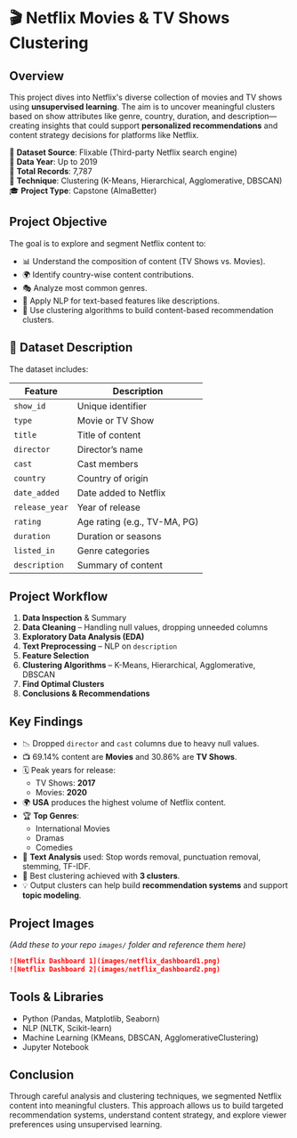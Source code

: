 # 🎬 Netflix Movies & TV Shows Clustering

## Overview  
This project dives into Netflix's diverse collection of movies and TV shows using **unsupervised learning**. The aim is to uncover meaningful clusters based on show attributes like genre, country, duration, and description—creating insights that could support **personalized recommendations** and content strategy decisions for platforms like Netflix.

🔗 **Dataset Source**: Flixable (Third-party Netflix search engine)  
📅 **Data Year**: Up to 2019  
📁 **Total Records**: 7,787  
🧠 **Technique**: Clustering (K-Means, Hierarchical, Agglomerative, DBSCAN)  
🎓 **Project Type**: Capstone (AlmaBetter)

## Project Objective  
The goal is to explore and segment Netflix content to:

- 📊 Understand the composition of content (TV Shows vs. Movies).
- 🌍 Identify country-wise content contributions.
- 🎭 Analyze most common genres.
- 🧪 Apply NLP for text-based features like descriptions.
- 🤖 Use clustering algorithms to build content-based recommendation clusters.

## 🧾 Dataset Description

The dataset includes:

| Feature       | Description |
|---------------|-------------|
| `show_id`     | Unique identifier |
| `type`        | Movie or TV Show |
| `title`       | Title of content |
| `director`    | Director’s name |
| `cast`        | Cast members |
| `country`     | Country of origin |
| `date_added`  | Date added to Netflix |
| `release_year`| Year of release |
| `rating`      | Age rating (e.g., TV-MA, PG) |
| `duration`    | Duration or seasons |
| `listed_in`   | Genre categories |
| `description` | Summary of content |

## Project Workflow

1. **Data Inspection** & Summary  
2. **Data Cleaning** – Handling null values, dropping unneeded columns  
3. **Exploratory Data Analysis (EDA)**  
4. **Text Preprocessing** – NLP on `description`  
5. **Feature Selection**  
6. **Clustering Algorithms** – K-Means, Hierarchical, Agglomerative, DBSCAN  
7. **Find Optimal Clusters**  
8. **Conclusions & Recommendations**

## Key Findings

- 📉 Dropped `director` and `cast` columns due to heavy null values.
- 📺 69.14% content are **Movies** and 30.86% are **TV Shows**.
- 🗓️ Peak years for release:  
  - TV Shows: **2017**  
  - Movies: **2020**
- 🌍 **USA** produces the highest volume of Netflix content.
- 🏆 **Top Genres**:
  - International Movies  
  - Dramas  
  - Comedies
- 🧠 **Text Analysis** used: Stop words removal, punctuation removal, stemming, TF-IDF.
- 🤖 Best clustering achieved with **3 clusters**.
- 💡 Output clusters can help build **recommendation systems** and support **topic modeling**.

## Project Images  
*(Add these to your repo `images/` folder and reference them here)*

```md
![Netflix Dashboard 1](images/netflix_dashboard1.png)
![Netflix Dashboard 2](images/netflix_dashboard2.png)
```

## Tools & Libraries

- Python (Pandas, Matplotlib, Seaborn)
- NLP (NLTK, Scikit-learn)
- Machine Learning (KMeans, DBSCAN, AgglomerativeClustering)
- Jupyter Notebook

## Conclusion

Through careful analysis and clustering techniques, we segmented Netflix content into meaningful clusters. This approach allows us to build targeted recommendation systems, understand content strategy, and explore viewer preferences using unsupervised learning.
